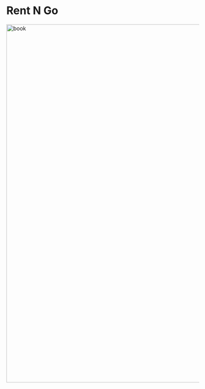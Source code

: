 # Rent N Go
<img width="937" alt="book" src="https://github.com/user-attachments/assets/6473bfe8-d76a-4fa3-9f45-b03badaed916">
